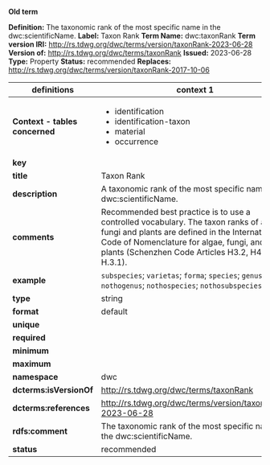 **Old term**

**Definition:** The taxonomic rank of the most specific name in the dwc:scientificName.
**Label:** Taxon Rank
**Term Name:** dwc:taxonRank
**Term version IRI:** http://rs.tdwg.org/dwc/terms/version/taxonRank-2023-06-28
**Version of:** http://rs.tdwg.org/dwc/terms/taxonRank
**Issued:** 2023-06-28
**Type:** Property
**Status:** recommended
**Replaces:** http://rs.tdwg.org/dwc/terms/version/taxonRank-2017-10-06


| definitions | context 1 |
|-|-|
| **Context - tables concerned** | <ul><li>identification</li><li>identification-taxon</li><li>material</li><li>occurrence</li></ul> |
| **key** |  |
| **title** | Taxon Rank |
| **description** | A taxonomic rank of the most specific name in a dwc:scientificName. |
| **comments** | Recommended best practice is to use a controlled vocabulary. The taxon ranks of algae, fungi and plants are defined in the International Code of Nomenclature for algae, fungi, and plants (Schenzhen Code Articles H3.2, H4.4 and H.3.1). |
| **example** | `subspecies`; `varietas`; `forma`; `species`; `genus`; `nothogenus`; `nothospecies`; `nothosubspecies` |
| **type** | string |
| **format** | default |
| **unique** |  |
| **required** |  |
| **minimum** |  |
| **maximum** |  |
| **namespace** | dwc |
| **dcterms:isVersionOf** | http://rs.tdwg.org/dwc/terms/taxonRank |
| **dcterms:references** | http://rs.tdwg.org/dwc/terms/version/taxonRank-2023-06-28 |
| **rdfs:comment** | The taxonomic rank of the most specific name in the dwc:scientificName. |
| **status** | recommended |
